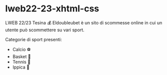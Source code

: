 # lweb22-23-xhtml-css
LWEB 22/23 Tesina 💰
Eldoubleubet è un sito di scommesse online in cui un utente può scommettere su vari sport.

Categorie di sport presenti:

- Calcio ⚽
- Basket 🏀
- Tennis 🎾
- Ippica 🏇
